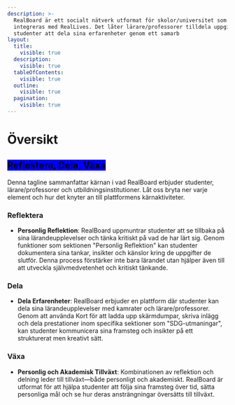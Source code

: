 ```yaml
---
description: >-
  RealBoard är ett socialt nätverk utformat för skolor/universitet som
  integreras med RealLives. Det låter lärare/professorer tilldela uppgifter och
  studenter att dela sina erfarenheter genom ett samarb
layout:
  title:
    visible: true
  description:
    visible: true
  tableOfContents:
    visible: true
  outline:
    visible: true
  pagination:
    visible: true
---
```


# Översikt

## <mark style="background-color:blue;">**Reflektera, Dela, Växa**</mark>

Denna tagline sammanfattar kärnan i vad RealBoard erbjuder studenter, lärare/professorer och utbildningsinstitutioner. Låt oss bryta ner varje element och hur det knyter an till plattformens kärnaktiviteter.

### **Reflektera**

* **Personlig Reflektion**: RealBoard uppmuntrar studenter att se tillbaka på sina lärandeupplevelser och tänka kritiskt på vad de har lärt sig. Genom funktioner som sektionen "Personlig Reflektion" kan studenter dokumentera sina tankar, insikter och känslor kring de uppgifter de slutför. Denna process förstärker inte bara lärandet utan hjälper även till att utveckla självmedvetenhet och kritiskt tänkande.

### **Dela**

* **Dela Erfarenheter**: RealBoard erbjuder en plattform där studenter kan dela sina lärandeupplevelser med kamrater och lärare/professorer. Genom att använda Kort för att ladda upp skärmdumpar, skriva inlägg och dela prestationer inom specifika sektioner som "SDG-utmaningar", kan studenter kommunicera sina framsteg och insikter på ett strukturerat men kreativt sätt.

### **Växa**

* **Personlig och Akademisk Tillväxt**: Kombinationen av reflektion och delning leder till tillväxt—både personligt och akademiskt. RealBoard är utformat för att hjälpa studenter att följa sina framsteg över tid, sätta personliga mål och se hur deras ansträngningar översätts till tillväxt.
